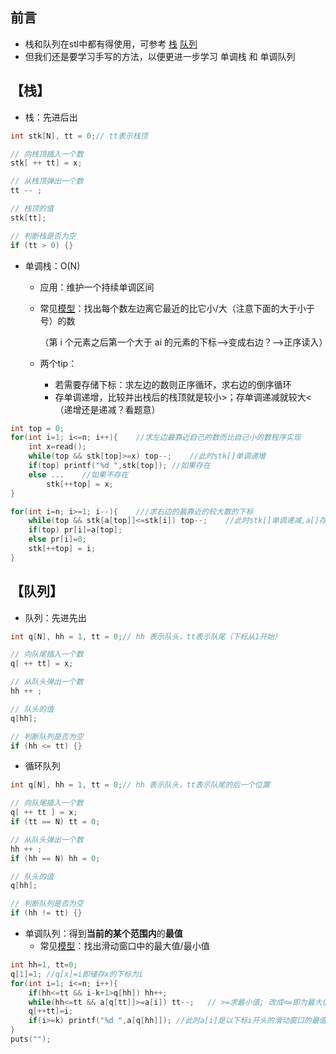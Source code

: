 ## 前言

- 栈和队列在stl中都有得使用，可参考 [栈](https://oi-wiki.org/ds/stack/) [队列](https://oi-wiki.org/ds/queue/)
- 但我们还是要学习手写的方法，以便更进一步学习 单调栈 和 单调队列

## 【栈】

- 栈：先进后出

```c++
int stk[N], tt = 0;// tt表示栈顶

// 向栈顶插入一个数
stk[ ++ tt] = x;

// 从栈顶弹出一个数
tt -- ;

// 栈顶的值
stk[tt];

// 判断栈是否为空
if (tt > 0) {}
```

- 单调栈：O(N)

    - 应用：维护一个持续单调区间

    - 常见[模型](https://www.luogu.com.cn/problem/P5788)：找出每个数左边离它最近的比它小/大（注意下面的大于小于号）的数

        （第 i 个元素之后第一个大于 ai 的元素的下标-->变成右边？-->正序读入）

    - 两个tip：

        - 若需要存储下标：求左边的数则正序循环，求右边的倒序循环
        - 存单调递增，比较并出栈后的栈顶就是较小>；存单调递减就较大<（递增还是递减？看题意）

```c++
int top = 0;
for(int i=1; i<=n; i++){	//求左边最靠近自己的数而比自己小的数程序实现
    int x=read();
    while(top && stk[top]>=x) top--;	//此时stk[]单调递增
    if(top) printf("%d ",stk[top]);	//如果存在
    else ...	//如果不存在
        stk[++top] = x;
}

for(int i=n; i>=1; i--){ 	///求右边的最靠近的较大数的下标
    while(top && stk[a[top]]<=stk[i]) top--;	//此时stk[]单调递减,a[]存的是下标
    if(top) pr[i]=a[top];
    else pr[i]=0;
    stk[++top] = i; 
}
```

## 【队列】

- 队列：先进先出

```c++
int q[N], hh = 1, tt = 0;// hh 表示队头，tt表示队尾（下标从1开始）

// 向队尾插入一个数
q[ ++ tt] = x;

// 从队头弹出一个数
hh ++ ;

// 队头的值
q[hh];

// 判断队列是否为空
if (hh <= tt) {}
```

- 循环队列

```c++
int q[N], hh = 1, tt = 0;// hh 表示队头，tt表示队尾的后一个位置

// 向队尾插入一个数
q[ ++ tt ] = x;
if (tt == N) tt = 0;

// 从队头弹出一个数
hh ++ ;
if (hh == N) hh = 0;

// 队头的值
q[hh];

// 判断队列是否为空
if (hh != tt) {}
```

- 单调队列：得到**当前的某个范围内**的**最值**
    - 常见[模型](https://www.luogu.com.cn/problem/P1886)：找出滑动窗口中的最大值/最小值

```c++
int hh=1, tt=0;
q[1]=1;	//q[x]=i即储存x的下标为i
for(int i=1; i<=n; i++){
    if(hh<=tt && i-k+1>q[hh]) hh++;
    while(hh<=tt && a[q[tt]]>=a[i]) tt--;	// >=求最小值; 改成<=即为最大值
    q[++tt]=i;
    if(i>=k) printf("%d ",a[q[hh]]); //此时a[i]是以下标i开头的滑动窗口的最值
}
puts("");
```
